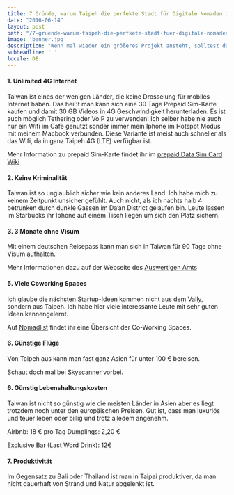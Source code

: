 ```yaml
---
title: 7 Gründe, warum Taipeh die perfekte Stadt für Digitale Nomaden ist
date: "2016-06-14"
layout: post
path: "/7-gruende-warum-taipeh-die-perfkete-stadt-fuer-digitale-nomaden-ist"
image: 'banner.jpg'
description: "Wenn mal wieder ein größeres Projekt ansteht, solltest du nach Taipeh gehen."
subheadline: ' '
locale: DE
---
```





#### 1. Unlimited 4G Internet

Taiwan ist eines der wenigen Länder, die keine Drosselung für mobiles Internet haben.
Das heißt man kann sich eine 30 Tage Prepaid Sim-Karte kaufen und damit 30 GB Videos in 4G Geschwindigkeit herunterladen.
Es ist auch möglich Tethering oder VoIP zu verwenden!
Ich selber habe nie auch nur ein Wifi im Cafe genutzt sonder immer mein Iphone im Hotspot Modus mit meinem Macbook verbunden.
Diese Variante ist meist auch schneller als das Wifi, da in ganz Taipeh 4G (LTE) verfügbar ist.

Mehr Information zu prepaid Sim-Karte findet ihr im <a href="http://prepaid-data-sim-card.wikia.com/wiki/Taiwan">prepaid Data Sim Card Wiki</a>


#### 2. Keine Kriminalität  

Taiwan ist so unglaublich sicher wie kein anderes Land. Ich habe mich zu keinem Zeitpunkt unsicher gefühlt. Auch nicht, als ich nachts halb 4 betrunken durch dunkle Gassen im Da’an District gelaufen bin.
Leute lassen im Starbucks ihr Iphone auf einem Tisch liegen um sich den Platz sichern.



#### 3. 3 Monate ohne Visum

Mit einem deutschen Reisepass kann man sich in Taiwan für 90 Tage ohne Visum aufhalten.


Mehr Informationen dazu auf der Webseite des <a href="https://www.auswaertiges-amt.de/DE/Laenderinformationen/00-SiHi/TaiwanSicherheit.html">Auswertigen Amts</a>


#### 5. Viele Coworking Spaces

Ich glaube die nächsten Startup-Ideen kommen nicht aus dem Vally, sondern aus Taipeh.
Ich habe hier viele interessante Leute mit sehr guten Ideen kennengelernt.

Auf <a href="https://nomadlist.com/taipei-taiwan/places-to-work">Nomadlist</a> findet ihr eine Übersicht der Co-Working Spaces.



#### 6. Günstige Flüge

Von Taipeh aus kann man fast ganz Asien für unter 100 € bereisen.

Schaut doch mal bei <a href="https://www.skyscanner.de/transport/fluge-von/tpet/die-billigsten-fluge-von-taipei.html">Skyscanner</a> vorbei.


#### 6. Günstig Lebenshaltungskosten

Taiwan ist nicht so günstig wie die meisten Länder in Asien aber es liegt trotzdem noch unter den europäischen Preisen.
Gut ist, dass man luxuriös und teuer leben oder billig und trotz alledem angenehm.

Airbnb: 18 € pro Tag
Dumplings: 2,20 €

Exclusive Bar (Last Word Drink): 12€  


#### 7. Produktivität

Im Gegensatz zu Bali oder Thailand ist man in Taipai produktiver, da man nicht dauerhaft von Strand und Natur abgelenkt ist.
